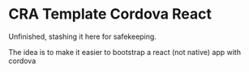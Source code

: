 # CRA Template Cordova React

Unfinished, stashing it here for safekeeping.

The idea is to make it easier to bootstrap a react (not native) app with cordova
